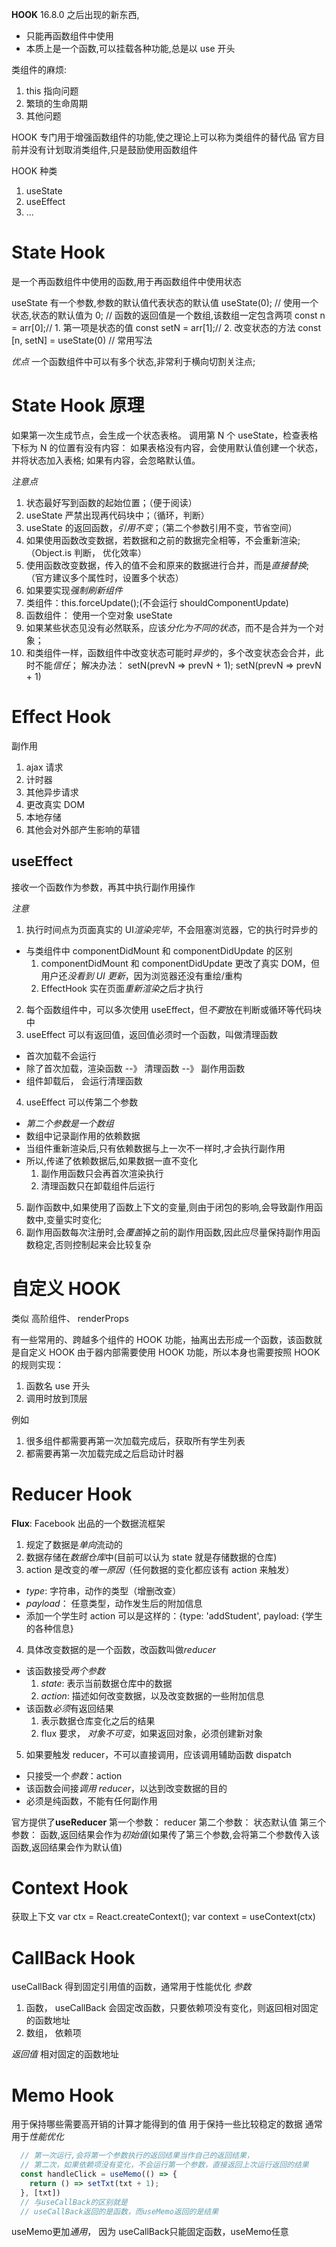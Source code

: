 **HOOK**
16.8.0 之后出现的新东西,

- 只能再函数组件中使用
- 本质上是一个函数,可以挂载各种功能,总是以 use 开头

类组件的麻烦:

1. this 指向问题
2. 繁琐的生命周期
3. 其他问题

HOOK 专门用于增强函数组件的功能,使之理论上可以称为类组件的替代品
官方目前并没有计划取消类组件,只是鼓励使用函数组件

HOOK 种类

1. useState
2. useEffect
3. ...

# State Hook

是一个再函数组件中使用的函数,用于再函数组件中使用状态

useState
有一个参数,参数的默认值代表状态的默认值
useState(0); // 使用一个状态,状态的默认值为 0;
// 函数的返回值是一个数组,该数组一定包含两项
const n = arr[0];// 1. 第一项是状态的值
const setN = arr[1];// 2. 改变状态的方法
const [n, setN] = useState(0) // 常用写法

_优点_
一个函数组件中可以有多个状态,非常利于横向切割关注点;

# State Hook 原理

如果第一次生成节点，会生成一个状态表格。
调用第 N 个 useState，检查表格下标为 N 的位置有没有内容：
如果表格没有内容，会使用默认值创建一个状态，并将状态加入表格;
如果有内容，会忽略默认值。

_注意点_

1. 状态最好写到函数的起始位置；（便于阅读）
2. useState 严禁出现再代码块中；（循环，判断）
3. useState 的返回函数，_引用不变_；（第二个参数引用不变，节省空间）
4. 如果使用函数改变数据，若数据和之前的数据完全相等，不会重新渲染;（Object.is 判断， 优化效率）
5. 使用函数改变数据，传入的值不会和原来的数据进行合并，而是*直接替换*;（官方建议多个属性时，设置多个状态）
6. 如果要实现*强制刷新组件*
7. 类组件：this.forceUpdate();(不会运行 shouldComponentUpdate)
8. 函数组件： 使用一个空对象 useState
9. 如果某些状态见没有必然联系，应该*分化为不同的状态*，而不是合并为一个对象；
10. 和类组件一样，函数组件中改变状态可能时*异步*的，多个改变状态会合并，此时不能*信任*；
    解决办法： setN(prevN => prevN + 1); setN(prevN => prevN + 1)

# Effect Hook

副作用

1. ajax 请求
2. 计时器
3. 其他异步请求
4. 更改真实 DOM
5. 本地存储
6. 其他会对外部产生影响的草错

## useEffect

接收一个函数作为参数，再其中执行副作用操作

_注意_

1. 执行时间点为页面真实的 UI*渲染完毕*，不会阻塞浏览器，它的执行时异步的

- 与类组件中 componentDidMount 和 componentDidUpdate 的区别
  1. componentDidMount 和 componentDidUpdate 更改了真实 DOM，但用户还*没看到 UI 更新*，因为浏览器还没有重绘/重构
  2. EffectHook 实在页面*重新渲染*之后才执行

2. 每个函数组件中，可以多次使用 useEffect，但*不要*放在判断或循环等代码块中
3. useEffect 可以有返回值，返回值必须时一个函数，叫做清理函数

- 首次加载不会运行
- 除了首次加载，渲染函数 --》 清理函数 --》 副作用函数
- 组件卸载后， 会运行清理函数

4. useEffect 可以传第二个参数

- _第二个参数是一个数组_
- 数组中记录副作用的依赖数据
- 当组件重新渲染后,只有依赖数据与上一次不一样时,才会执行副作用
- 所以,传递了依赖数据后,如果数据一直不变化
  1. 副作用函数只会再首次渲染执行
  2. 清理函数只在卸载组件后运行

5. 副作函数中,如果使用了函数上下文的变量,则由于闭包的影响,会导致副作用函数中,变量实时变化;
6. 副作用函数每次注册时,会*覆盖*掉之前的副作用函数,因此应尽量保持副作用函数稳定,否则控制起来会比较复杂

# 自定义 HOOK

类似 高阶组件、 renderProps

有一些常用的、跨越多个组件的 HOOK 功能，抽离出去形成一个函数，该函数就是自定义 HOOK
由于器内部需要使用 HOOK 功能，所以本身也需要按照 HOOK 的规则实现：

1. 函数名 use 开头
2. 调用时放到顶层

例如

1. 很多组件都需要再第一次加载完成后，获取所有学生列表
2. 都需要再第一次加载完成之后启动计时器

# Reducer Hook

**Flux**: Facebook 出品的一个数据流框架

1. 规定了数据是*单向*流动的
2. 数据存储在*数据仓库*中(目前可以认为 state 就是存储数据的仓库)
3. action 是改变的*唯一原因*（任何数据的变化都应该有 action 来触发）

- _type_: 字符串，动作的类型（增删改查）
- _payload_： 任意类型，动作发生后的附加信息
- 添加一个学生时 action 可以是这样的：{type: 'addStudent', payload: {学生的各种信息}

4. 具体改变数据的是一个函数，改函数叫做*reducer*

- 该函数接受*两个参数*
  1. _state_: 表示当前数据仓库中的数据
  2. _action_: 描述如何改变数据，以及改变数据的一些附加信息
- 该函数*必须*有返回结果
  1. 表示数据仓库变化之后的结果
  2. flux 要求， _对象不可变_，如果返回对象，必须创建新对象

5. 如果要触发 reducer，不可以直接调用，应该调用辅助函数 dispatch

- 只接受一个*参数*：action
- 该函数会间接*调用 reducer*，以达到改变数据的目的
- 必须是纯函数，不能有任何副作用

官方提供了**useReducer**
第一个参数： reducer
第二个参数： 状态默认值
第三个参数： 函数,返回结果会作为*初始值*(如果传了第三个参数,会将第二个参数传入该函数,返回结果会作为默认值)

# Context Hook

获取上下文
var ctx = React.createContext();
var context = useContext(ctx)

# CallBack Hook

useCallBack
得到固定引用值的函数，通常用于性能优化
_参数_

1. 函数， useCallBack 会固定改函数，只要依赖项没有变化，则返回相对固定的函数地址
2. 数组， 依赖项

_返回值_
相对固定的函数地址

# Memo Hook

用于保持哪些需要高开销的计算才能得到的值
用于保持一些比较稳定的数据
通常用于*性能优化*

```js
  // 第一次运行,会将第一个参数执行的返回结果当作自己的返回结果，
  // 第二次，如果依赖项没有变化，不会运行第一个参数，直接返回上次运行返回的结果
  const handleClick = useMemo(() => {
    return () => setTxt(txt + 1);
  }, [txt])
  // 与useCallBack的区别就是
  // useCallBack返回的是函数，而useMemo返回的是结果
```
useMemo更加*通用*，
因为 useCallBack只能固定函数，useMemo任意
